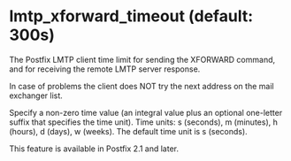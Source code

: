 # lmtp_xforward_timeout (default: 300s)

The Postfix LMTP client time limit for sending the XFORWARD command,
and for receiving the remote LMTP server response.




In case of problems the client does NOT try the next address on
the mail exchanger list.



 Specify a non-zero time value (an integral value plus an optional
one-letter suffix that specifies the time unit). Time units: s
(seconds), m (minutes), h (hours), d (days), w (weeks).
The default time unit is s (seconds). 



This feature is available in Postfix 2.1 and later.



